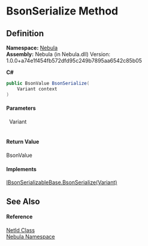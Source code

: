 # BsonSerialize Method




## Definition
**Namespace:** <a href="N_Nebula">Nebula</a>  
**Assembly:** Nebula (in Nebula.dll) Version: 1.0.0+a74e1f454fb572dfd95c249b7895aa6542c85b05

**C#**
``` C#
public BsonValue BsonSerialize(
	Variant context
)
```



#### Parameters
<dl><dt>  Variant</dt><dd> </dd></dl>

#### Return Value
BsonValue

#### Implements
<a href="M_Nebula_Serialization_IBsonSerializableBase_BsonSerialize">IBsonSerializableBase.BsonSerialize(Variant)</a>  


## See Also


#### Reference
<a href="T_Nebula_NetId">NetId Class</a>  
<a href="N_Nebula">Nebula Namespace</a>  

